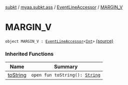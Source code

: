 [subkt](../../index.md) / [myaa.subkt.ass](../index.md) / [EventLineAccessor](index.md) / [MARGIN_V](./-m-a-r-g-i-n_-v.md)

# MARGIN_V

`object MARGIN_V : `[`EventLineAccessor`](index.md)`<`[`Int`](https://kotlinlang.org/api/latest/jvm/stdlib/kotlin/-int/index.html)`>` [(source)](https://github.com/Myaamori/SubKt/blob/0.1.19/src/main/kotlin/myaa/subkt/ass/parser.kt#L442)

### Inherited Functions

| Name | Summary |
|---|---|
| [toString](to-string.md) | `open fun toString(): `[`String`](https://kotlinlang.org/api/latest/jvm/stdlib/kotlin/-string/index.html) |
